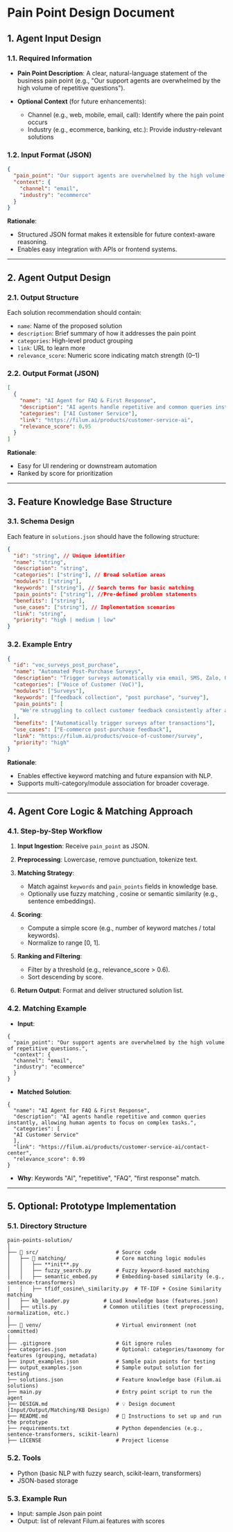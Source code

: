# Pain Point Design Document

## 1. Agent Input Design

### 1.1. Required Information

- **Pain Point Description**: A clear, natural-language statement of the business pain point (e.g., "Our support agents are overwhelmed by the high volume of repetitive questions").
- **Optional Context** (for future enhancements):

  - Channel (e.g., web, mobile, email, call): Identify where the pain point occurs
  - Industry (e.g., ecommerce, banking, etc.): Provide industry-relevant solutions

### 1.2. Input Format (JSON)

```json
{
  "pain_point": "Our support agents are overwhelmed by the high volume of repetitive questions.",
  "context": {
    "channel": "email",
    "industry": "ecommerce"
  }
}
```

**Rationale**:

- Structured JSON format makes it extensible for future context-aware reasoning.
- Enables easy integration with APIs or frontend systems.

---

## 2. Agent Output Design

### 2.1. Output Structure

Each solution recommendation should contain:

- `name`: Name of the proposed solution
- `description`: Brief summary of how it addresses the pain point
- `categories`: High-level product grouping
- `link`: URL to learn more
- `relevance_score`: Numeric score indicating match strength (0–1)

### 2.2. Output Format (JSON)

```json
[
  {
    "name": "AI Agent for FAQ & First Response",
    "description": "AI agents handle repetitive and common queries instantly, allowing human agents to focus on complex tasks.",
    "categories": ["AI Customer Service"],
    "link": "https://filum.ai/products/customer-service-ai",
    "relevance_score": 0.95
  }
]
```

**Rationale**:

- Easy for UI rendering or downstream automation
- Ranked by score for prioritization

---

## 3. Feature Knowledge Base Structure

### 3.1. Schema Design

Each feature in `solutions.json` should have the following structure:

```json
{
  "id": "string", // Unique identifier
  "name": "string",
  "description": "string",
  "categories": ["string"], // Broad solution areas
  "modules": ["string"],
  "keywords": ["string"], // Search terms for basic matching
  "pain_points": ["string"], //Pre-defined problem statements
  "benefits": ["string"],
  "use_cases": ["string"], // Implementation scenarios
  "link": "string",
  "priority": "high | medium | low"
}
```

### 3.2. Example Entry

```json
{
  "id": "voc_surveys_post_purchase",
  "name": "Automated Post-Purchase Surveys",
  "description": "Trigger surveys automatically via email, SMS, Zalo, QR, POS, or web after a transaction to collect timely customer feedback.",
  "categories": ["Voice of Customer (VoC)"],
  "modules": ["Surveys"],
  "keywords": ["feedback collection", "post purchase", "survey"],
  "pain_points": [
    "We're struggling to collect customer feedback consistently after a purchase"
  ],
  "benefits": ["Automatically trigger surveys after transactions"],
  "use_cases": ["E-commerce post-purchase feedback"],
  "link": "https://filum.ai/products/voice-of-customer/survey",
  "priority": "high"
}
```

**Rationale**:

- Enables effective keyword matching and future expansion with NLP.
- Supports multi-category/module association for broader coverage.

---

## 4. Agent Core Logic & Matching Approach

### 4.1. Step-by-Step Workflow

1. **Input Ingestion**: Receive `pain_point` as JSON.
2. **Preprocessing**: Lowercase, remove punctuation, tokenize text.
3. **Matching Strategy**:

   - Match against `keywords` and `pain_points` fields in knowledge base.
   - Optionally use fuzzy matching , cosine or semantic similarity (e.g., sentence embeddings).

4. **Scoring**:

   - Compute a simple score (e.g., number of keyword matches / total keywords).
   - Normalize to range \[0, 1].

5. **Ranking and Filtering**:

   - Filter by a threshold (e.g., relevance_score > 0.6).
   - Sort descending by score.

6. **Return Output**: Format and deliver structured solution list.

### 4.2. Matching Example

- **Input**:

```
{
  "pain_point": "Our support agents are overwhelmed by the high volume of repetitive questions.",
  "context": {
  "channel": "email",
  "industry": "ecommerce"
  }
}
```

- **Matched Solution**:

```
{
  "name": "AI Agent for FAQ & First Response",
  "description": "AI agents handle repetitive and common queries instantly, allowing human agents to focus on complex tasks.",
  "categories": [
  "AI Customer Service"
  ],
  "link": "https://filum.ai/products/customer-service-ai/contact-center",
  "relevance_score": 0.99
}
```

- **Why**: Keywords "AI", "repetitive", "FAQ", "first response" match.

---

## 5. Optional: Prototype Implementation

### 5.1. Directory Structure

```
pain-points-solution/
│
├── 📁 src/                         # Source code
│   ├── 📁 matching/                # Core matching logic modules
│   │   ├── **init**.py
│   │   ├── fuzzy_search.py        # Fuzzy keyword-based matching
│   │   ├── semantic_embed.py      # Embedding-based similarity (e.g., sentence-transformers)
│   │   ├── tfidf_cosine\_similarity.py  # TF-IDF + Cosine Similarity matching
│   ├── kb_loader.py           # Load knowledge base (features.json)
│   ├── utils.py               # Common utilities (text preprocessing, normalization, etc.)
│
├── 📁 venv/                        # Virtual environment (not committed)
│
├── .gitignore                     # Git ignore rules
├── categories.json                # Optional: categories/taxonomy for features (grouping, metadata)
├── input_examples.json            # Sample pain points for testing
├── output_examples.json           # Sample output solution for testing
├── solutions.json                 # Feature knowledge base (Filum.ai solutions)
├── main.py                        # Entry point script to run the agent
├── DESIGN.md                      # 💡 Design document (Input/Output/Matching/KB Design)
├── README.md                      # 📘 Instructions to set up and run the prototype
├── requirements.txt               # Python dependencies (e.g., sentence-transformers, scikit-learn)
├── LICENSE                        # Project license
```

### 5.2. Tools

- Python (basic NLP with fuzzy search, scikit-learn, transformers)
- JSON-based storage

### 5.3. Example Run

- Input: sample Json pain point
- Output: list of relevant Filum.ai features with scores
